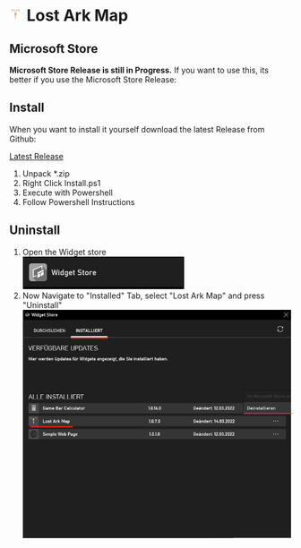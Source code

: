 # ![](LostArkMap\Assets\Square44x44Logo.targetsize-24.png) Lost Ark Map

## Microsoft Store

**Microsoft Store Release is still in Progress.**
If you want to use this, its better if you use the Microsoft Store Release:



## Install

When you want to install it yourself download the latest Release from Github:

[Latest Release](https://github.com/Allatu/LostArkMap/releases/download/1.0.14/LostArkMap_1.0.14.0.zip)

1. Unpack *.zip
2. Right Click Install.ps1
3. Execute with Powershell
4. Follow Powershell Instructions

## Uninstall

1. Open the Widget store <br> 
![widgetStore](https://github.com/Allatu/LostArkMap/blob/master/Assets/widgetstore.png) 
2. Now Navigate to "Installed" Tab, select "Lost Ark Map" and press "Uninstall" 
![unintall](https://github.com/Allatu/LostArkMap/blob/master/Assets/uninstall.png)  


